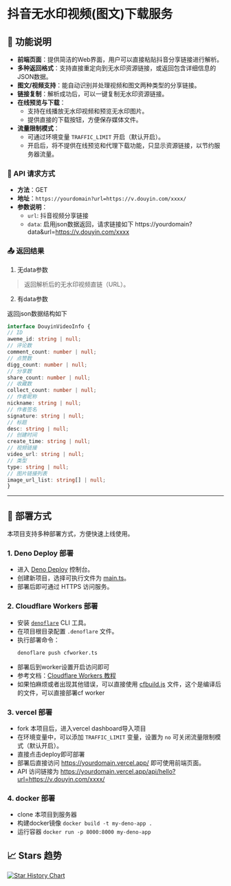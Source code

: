 # 抖音无水印视频(图文)下载服务

## 📌 功能说明

- **前端页面**：提供简洁的Web界面，用户可以直接粘贴抖音分享链接进行解析。
- **多种返回格式**：支持直接重定向到无水印资源链接，或返回包含详细信息的JSON数据。
- **图文/视频支持**：能自动识别并处理视频和图文两种类型的分享链接。
- **链接复制**：解析成功后，可以一键复制无水印资源链接。
- **在线预览与下载**：
    - 支持在线播放无水印视频和预览无水印图片。
    - 提供直接的下载按钮，方便保存媒体文件。
- **流量限制模式**：
    - 可通过环境变量 `TRAFFIC_LIMIT` 开启（默认开启）。
    - 开启后，将不提供在线预览和代理下载功能，只显示资源链接，以节约服务器流量。

### 🔧 API 请求方式
- **方法**：GET
- **地址**：`https://yourdomain?url=https://v.douyin.com/xxxx/`
- **参数说明**：
    - `url`: 抖音视频分享链接
    - `data`: 启用json数据返回，请求链接如下 https://yourdomain?data&url=https://v.douyin.com/xxxx
  

### 📤 返回结果
1. 无data参数
> 返回解析后的无水印视频直链（URL）。

2. 有data参数

返回json数据结构如下
```ts
interface DouyinVideoInfo {
// ID
aweme_id: string | null;
// 评论数
comment_count: number | null;
// 点赞数
digg_count: number | null;
// 分享数
share_count: number | null;
// 收藏数
collect_count: number | null;
// 作者昵称
nickname: string | null;
// 作者签名
signature: string | null;
// 标题
desc: string | null;
// 创建时间
create_time: string | null;
// 视频链接
video_url: string | null;
// 类型
type: string | null;
// 图片链接列表
image_url_list: string[] | null;
}
```

---

## 🚀 部署方式

本项目支持多种部署方式，方便快速上线使用。

### 1. Deno Deploy 部署
- 进入 [Deno Deploy](https://dash.deno.com/) 控制台。
- 创建新项目，选择可执行文件为 [main.ts](./main.ts)。
- 部署后即可通过 HTTPS 访问服务。

### 2. Cloudflare Workers 部署
- 安装 [`denoflare`](https://github.com/skymethod/denoflare) CLI 工具。
- 在项目根目录配置 `.denoflare` 文件。
- 执行部署命令：
  ```bash
  denoflare push cfworker.ts
  ```
- 部署后到worker设置开启访问即可
- 参考文档：[Cloudflare Workers 教程](https://docs.deno.com/examples/cloudflare_workers_tutorial/)
- 如果怕麻烦或者出现其他错误，可以直接使用 [cfbuild.js](./cfbuild.js) 文件，这个是编译后的文件，可以直接部署cf worker

### 3. vercel 部署
- fork 本项目后，进入vercel dashboard导入项目
- 在环境变量中，可以添加 `TRAFFIC_LIMIT` 变量，设置为 `no` 可关闭流量限制模式（默认开启）。
- 直接点击deploy即可部署
- 部署后直接访问 https://yourdomain.vercel.app/ 即可使用前端页面。
- API 访问链接为 https://yourdomain.vercel.app/api/hello?url=https://v.douyin.com/xxxx/

### 4. docker 部署
- clone 本项目到服务器
- 构建docker镜像 `docker build -t my-deno-app .`
- 运行容器 `docker run -p 8000:8000 my-deno-app`

## 📈 Stars 趋势

[![Star History Chart](https://api.star-history.com/svg?repos=pwh-pwh/douyinVd&type=Date)](https://star-history.com/#pwh-pwh/douyinVd&Date)

